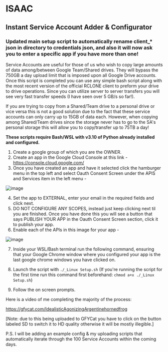 # ISAAC
## Instant Service Account Adder &amp; Configurator
### Updated main setup script to automatically rename client_* json in directory to credentials json, and also it will now ask you to enter a specific app if you have more than one!

Service Accounts are useful for those of us who wish to copy large amounts of data among/between Google Team/Shared drives. They will bypass the 750GB a day upload limit that is imposed upon all Google Drive accounts. Once this script is completed you can use any simple bash script along with the most recent version of the official RCLONE client to preform your drive to drive operations. Since you can utilize server to server transfers you will see very fast transfer speeds (I have seen over 5 GB/s so far!).

If you are trying to copy from a Shared/Team drive to a personal drive or vice versa this is not a good solution due to the fact that these service accounts can only carry up to 15GB of data each. However, when copying among Shared/Team drives since the storage never has to go to the SA's personal storage this will allow you to copy/transfer up to 75TB a day!

<b>These scripts require Bash/WSL with v3.10 of Python already installed and configured. </b>

1. Create a google group of which you are the OWNER.
2. Create an app in the Google Cloud Console at this link - https://console.cloud.google.com/
3. Once you have created an app and have it selected click the hamburger menu in the top left and select Oauth Consent Screen under the APIS and Services item in the left menu -

![image](https://user-images.githubusercontent.com/73411256/217771975-1256a77d-0e4e-4102-9912-3f07455aa9d2.png)

4. Set the app to EXTERNAL, enter your email in the required fields and click next. 
5. DO NOT CONFIGURE ANY SCOPES, instead just keep clicking next til you are finished. Once you have done this you will see a button that says PUBLISH YOUR APP in the Oauth Consent Screen section, click it to publish your app.
6. Enable each of the APIs in this image for your app - 

![image](https://user-images.githubusercontent.com/73411256/217772800-2557cf53-7842-4833-bc30-82fe49af037f.png)

7. Inside your WSL/Bash terminal run the following command, ensuring that your Google Chrome window where you configured your app is the last google chrome windows you have clicked on.

8. Launch the script with  `./_Linux Setup.sh`
(If you're running the script for the first time run this command first beforehand: `chmod a+x ./_Linux Setup.sh`)

9. Follow the on screen prompts.

Here is a video of me completing the majority of the process:

https://gfycat.com/IdealisticAgonizingArgentinehornedfrog

[Note: due to this being uploaded to GFYCat you have to click on the button labeled SD to switch it to HD quality otherwise it will be mostly illegible.]

P.S. I will be adding an example config & my uploading scripts that automatically iterate through the 100 Service Accounts within the coming days.

